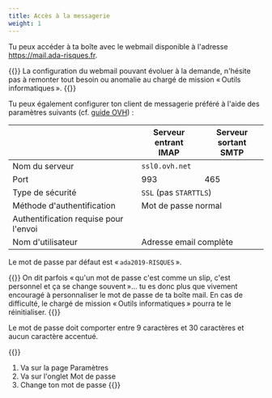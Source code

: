 ```yaml
---
title: Accès à la messagerie
weight: 1
---
```

Tu peux accéder à ta boîte avec le webmail disponible à l'adresse https://mail.ada-risques.fr.

{{<panel style="info" title="À ton service !">}}
La configuration du webmail pouvant évoluer à la demande, n'hésite pas à remonter tout besoin ou anomalie au chargé de mission « Outils informatiques ».
{{</panel>}}

Tu peux également configurer ton client de messagerie préféré à l'aide des paramètres suivants (cf. [guide OVH](https://docs.ovh.com/fr/emails/generalites-sur-les-emails-mutualises/#rappel-des-parametres-imap-et-pop)) :

<table class="table table-sm text-center">
    <thead class="thead-light">
        <tr>
            <th></th>
            <th>Serveur entrant<br/><b>IMAP</b></th>
            <th>Serveur sortant<br/><b>SMTP</b></th>
        </tr>
    </thead>
    <tbody>
        <tr>
            <td>Nom du serveur</td>
            <td colspan="2"><code>ssl0.ovh.net</code></td>
        </tr>
        <tr>
            <td>Port</td>
            <td>993</td>
            <td>465</td>
        </tr>
        <tr>
            <td>Type de sécurité</td>
            <td colspan="2"><code>SSL</code> (pas <code>STARTTLS</code>)</td>
        </tr>
        <tr>
            <td>Méthode d'authentification</td>
            <td colspan="2">Mot de passe normal</td>
        </tr>
        <tr>
            <td>Authentification requise pour l'envoi</td>
            <td></td>
            <td><i class="fa fa-check"></i></td>
        </tr>
        <tr>
            <td>Nom d'utilisateur</td>
            <td colspan="2">Adresse email complète</td>
        </tr>
    </tbody>
</table>

Le mot de passe par défaut est « `ada2019-RISQUES` ».

{{<panel style="danger" title="Change ton mot de passe !">}}
On dit parfois « qu'un mot de passe c'est comme un slip, c'est personnel et ça se change souvent »... tu es donc plus que vivement encouragé à personnaliser le mot de passe de ta boîte mail.
En cas de difficulté, le chargé de mission « Outils informatiques » pourra te le réinitialiser.
{{</panel>}}

Le mot de passe doit comporter entre 9 caractères et 30 caractères et aucun caractère accentué.

{{<panel style="warning" title="Sur le webmail mail.ada-risques.fr">}}
1. Va sur la page <span class="rc-page"><i class="fa fa-cog"></i> Paramètres</i>
2. Va sur l'onglet <span class="rc-tab"><i class="fa fa-ellipsis-h"></i> Mot de passe</i>
3. Change ton mot de passe
{{</panel>}}
